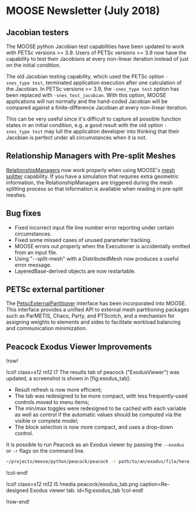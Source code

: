 # MOOSE Newsletter (July 2018)

## Jacobian testers

The MOOSE python Jacobian test capabilities have been updated to work
with PETSc versions >= 3.9. Users of PETSc versions >= 3.9 now have
the capability to test their Jacobians at every non-linear iteration
instead of just on the initial condition.

The old Jacobian testing capability, which used the PETSc option
`-snes_type test`, terminated application execution after one
calculation of the Jacobian. In PETSc versions >= 3.9, the `-snes_type
test` option has been replaced with `-snes_test_jacobian`. With this
option, MOOSE applications will run normally and the hand-coded
Jacobian will be compared against a finite-difference Jacobian at
every non-linear iteration.

This can be very useful since it's difficult to capture all possible
function states in an initial condition, e.g. a good result with the
old option `-snes_type test` may lull the application developer into
thinking that their Jacobian is perfect under all circumstances when
it is not.

## Relationship Managers with Pre-split Meshes

[RelationshipManagers](relationship_managers.md) now work properly when using MOOSE's
[mesh splitter](splitting.md) capability. If you have a simulation that requires extra geometric
information, the RelationshipManagers are triggered during the mesh splitting process so that
information is available when reading in pre-split meshes.

## Bug fixes

- Fixed incorrect input file line number error reporting under certain circumstances.
- Fixed some missed cases of unused parameter tracking.
- MOOSE errors out properly when the Executioner is accidentally omitted from an input file.
- Using "--split-mesh" with a DistributedMesh now produces a useful error message.
- LayeredBase-derived objects are now restartable.

## PETSc external partitioner

The [PetscExternalPartitioner](PetscExternalPartitioner.md) interface
has been incorporated into MOOSE. This interface provides a unified
API to external mesh partitioning packages such as ParMETIS, Chaco,
Party, and PTScotch, and a mechanism for assigning weights to elements
and sides to facilitate workload balancing and communication minimization.

## Peacock Exodus Viewer Improvements

!row!

!col! class=s12 m12 l7
The results tab of peacock ("ExodusViewer") was updated, a screenshot is shown in [fig:exodus_tab]:

- Result refresh is now more efficient;
- The tab was redesigned to be more compact, with less frequently-used controls moved to menu items;
- The min/max toggles were redesigned to be cached with each variable as well as control if the
  automatic values should be computed via the visible or complete model;
- The block selection is now more compact, and uses a drop-down control.

It is possible to run Peacock as an Exodus viewer by passing the `--exodus` or `-r` flags
on the command line.

```bash
~/projects/moose/python/peacock/peacock -r path/to/an/exodus/file/here.e
```
!col-end!

!col! class=s12 m12 l5
!media peacock/exodus_tab.png caption=Re-designed Exodus viewer tab. id=fig:exodus_tab
!col-end!

!row-end!
